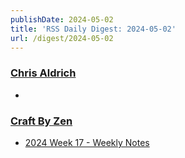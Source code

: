 ```yaml
---
publishDate: 2024-05-02
title: 'RSS Daily Digest: 2024-05-02'
url: /digest/2024-05-02
---
```


### [Chris Aldrich](https://boffosocko.com/)

  * [](https://boffosocko.com/2024/05/01/55822877/)
  
### [Craft By Zen](https://craftbyzen.com/)

  * [2024 Week 17 - Weekly Notes](https://craftbyzen.com/blog/2024-05-01-w17-weekly-notes/)
  
